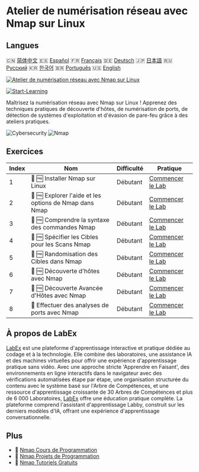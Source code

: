 # Atelier de numérisation réseau avec Nmap sur Linux

## Langues

🇨🇳 [简体中文](README_zh.md) 🇪🇸 [Español](README_es.md) 🇫🇷 [Français](README_fr.md) 🇩🇪 [Deutsch](README_de.md) 🇯🇵 [日本語](README_ja.md) 🇷🇺 [Русский](README_ru.md) 🇰🇷 [한국어](README_ko.md) 🇧🇷 [Português](README_pt.md) 🇺🇸 [English](README.md) 

[![Atelier de numérisation réseau avec Nmap sur Linux](https://cover-creator.labex.io/hands-on-network-scanning-with-nmap-on-linux.png?lang=fr)](https://labex.io/fr/courses/hands-on-network-scanning-with-nmap-on-linux)

[![Start-Learning](https://img.shields.io/badge/Start-Learning-whitesmoke?style=for-the-badge)](https://labex.io/fr/courses/hands-on-network-scanning-with-nmap-on-linux)

Maîtrisez la numérisation réseau avec Nmap sur Linux ! Apprenez des techniques pratiques de découverte d'hôtes, de numérisation de ports, de détection de systèmes d'exploitation et d'évasion de pare-feu grâce à des ateliers pratiques.

![Cybersecurity](https://img.shields.io/badge/Cybersecurity-whitesmoke?style=for-the-badge&logo=cybersecurity)
![Nmap](https://img.shields.io/badge/Nmap-whitesmoke?style=for-the-badge&logo=nmap)


## Exercices

|   Index | Nom                                                    | Difficulté   | Pratique                                                                                                                                                                        |
|---------|--------------------------------------------------------|--------------|---------------------------------------------------------------------------------------------------------------------------------------------------------------------------------|
|       1 | 🧩 🆓 Installer Nmap sur Linux                         | Débutant     | <a target='_blank' href='https://labex.io/fr/labs/nmap-install-nmap-on-linux-530181?course=hands-on-network-scanning-with-nmap-on-linux'>Commencer le Lab</a>                   |
|       2 | 🧩 🆓 Explorer l'aide et les options de Nmap dans Nmap | Débutant     | <a target='_blank' href='https://labex.io/fr/labs/nmap-explore-nmap-help-and-options-in-nmap-547101?course=hands-on-network-scanning-with-nmap-on-linux'>Commencer le Lab</a>   |
|       3 | 🧩 🆓 Comprendre la syntaxe des commandes Nmap         | Débutant     | <a target='_blank' href='https://labex.io/fr/labs/nmap-understand-nmap-command-syntax-530159?course=hands-on-network-scanning-with-nmap-on-linux'>Commencer le Lab</a>          |
|       4 | 🧩 🆓 Spécifier les Cibles pour les Scans Nmap         | Débutant     | <a target='_blank' href='https://labex.io/fr/labs/nmap-specify-targets-for-scanning-in-nmap-530185?course=hands-on-network-scanning-with-nmap-on-linux'>Commencer le Lab</a>    |
|       5 | 🧩 🆓 Randomisation des Cibles dans Nmap               | Débutant     | <a target='_blank' href='https://labex.io/fr/labs/nmap-randomize-targets-in-nmap-547108?course=hands-on-network-scanning-with-nmap-on-linux'>Commencer le Lab</a>               |
|       6 | 🧩 🆓 Découverte d'hôtes avec Nmap                     | Débutant     | <a target='_blank' href='https://labex.io/fr/labs/nmap-perform-host-discovery-with-nmap-530184?course=hands-on-network-scanning-with-nmap-on-linux'>Commencer le Lab</a>        |
|       7 | 🧩 🆓 Découverte Avancée d'Hôtes avec Nmap             | Débutant     | <a target='_blank' href='https://labex.io/fr/labs/nmap-perform-advanced-host-discovery-in-nmap-547102?course=hands-on-network-scanning-with-nmap-on-linux'>Commencer le Lab</a> |
|       8 | 🧩  Effectuer des analyses de ports avec Nmap          | Débutant     | <a target='_blank' href='https://labex.io/fr/labs/nmap-conduct-port-scanning-with-nmap-530176?course=hands-on-network-scanning-with-nmap-on-linux'>Commencer le Lab</a>         |

## À propos de LabEx

[LabEx](https://labex.io) est une plateforme d'apprentissage interactive et pratique dédiée au codage et à la technologie. Elle combine des laboratoires, une assistance IA et des machines virtuelles pour offrir une expérience d'apprentissage pratique sans vidéo. Avec une approche stricte 'Apprendre en Faisant', des environnements en ligne interactifs dans le navigateur avec des vérifications automatisées étape par étape, une organisation structurée du contenu avec le système basé sur l'Arbre de Compétences, et une ressource d'apprentissage croissante de 30 Arbres de Compétences et plus de 6 000 Laboratoires, [LabEx](https://labex.io) offre une éducation pratique complète. La plateforme comprend l'assistant d'apprentissage Labby, construit sur les derniers modèles d'IA, offrant une expérience d'apprentissage conversationnelle.

## Plus

- 🔗 [Nmap Cours de Programmation](https://github.com/labex-labs/awesome-programming-courses)
- 🔗 [Nmap Projets de Programmation](https://github.com/labex-labs/awesome-programming-projects)
- 🔗 [Nmap Tutoriels Gratuits](https://github.com/labex-labs/nmap-free-tutorials)


